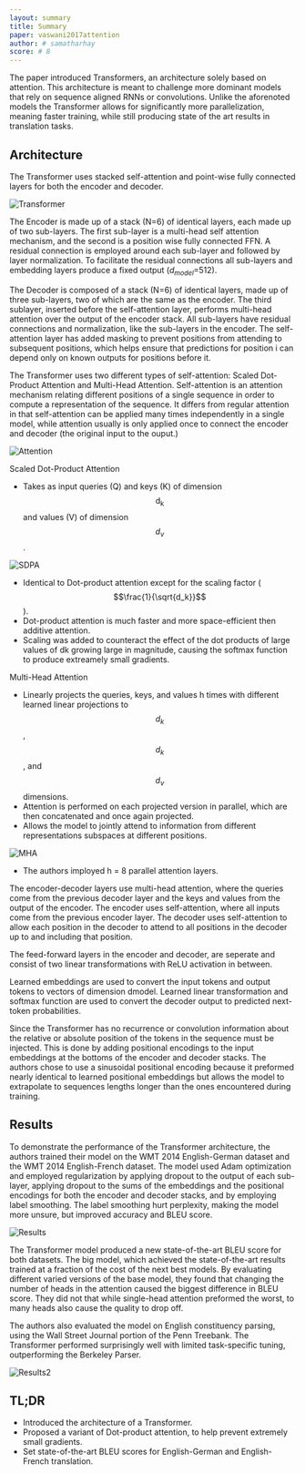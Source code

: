 ```yaml
---
layout: summary
title: Summary
paper: vaswani2017attention
author: # samatharhay
score: # 8
---
```


The paper introduced Transformers, an architecture solely based on attention.
This architecture is meant to challenge more dominant models that rely on sequence aligned RNNs or convolutions. Unlike the aforenoted models the Transformer allows for significantly more parallelization, meaning faster training, while still producing state of the art results in translation tasks.

## Architecture

The Transformer uses stacked self-attention and point-wise fully connected layers for both the encoder and decoder.

![Transformer](vaswani2017attention_1a.png)

The Encoder is made up of a stack (N=6) of identical layers, each made up of two sub-layers. The first sub-layer is a multi-head self attention mechanism, and the second is a position wise fully connected FFN. A residual connection is employed around each sub-layer and followed by layer normalization. To facilitate the residual connections all sub-layers and embedding layers produce a fixed output ($`d_{model}`$=512).

The Decoder is composed of a stack (N=6) of identical layers, made up of three sub-layers, two of which are the same as the encoder. The third sublayer, inserted before the self-attention layer, performs multi-head attention over the output of the encoder stack. All sub-layers have residual connections and normalization, like the sub-layers in the encoder. The self-attention layer has added masking to prevent positions from attending to subsequent positions, which helps ensure that predictions for position i can depend only on known outputs for positions before it.


The Transformer uses two different types of self-attention: Scaled Dot-Product Attention and Multi-Head Attention. Self-attention is an attention mechanism relating different positions of a single sequence in order to compute a representation of the sequence. It differs from regular attention in that self-attention can be applied many times independently in a single model, while attention usually is only applied once to connect the encoder and decoder (the original input to the ouput.)

![Attention](vaswani2017attention_1b.png)

Scaled Dot-Product Attention
* Takes as input queries (Q) and keys (K) of dimension $$\mathrm{d_k}$$ and values (V) of dimension $$d_v$$.
 
![SDPA](vaswani2017attention_1d.png)

* Identical to Dot-product attention except for the scaling factor ($$\frac{1}{\sqrt{d_k}}$$).
* Dot-product attention is much faster and more space-efficient then additive attention.
* Scaling was added to counteract the effect of the dot products of large values of dk growing large in magnitude, causing the softmax function to produce extreamely small gradients.

Multi-Head Attention
* Linearly projects the queries, keys, and values h times with different learned linear projections to $$d_k$$, $$d_k$$, and $$d_v$$ dimensions.
* Attention is performed on each projected version in parallel, which are then concatenated and once again projected.
* Allows the model to jointly attend to information from different representations subspaces at different positions.

![MHA](vaswani2017attention_1e.png)

* The authors imployed h = 8 parallel attention layers.

The encoder-decoder layers use multi-head attention, where the queries come from the previous decoder layer and the keys and values from the output of the encoder. The encoder uses self-attention, where all inputs come from the previous encoder layer. The decoder uses self-attention to allow each position in the decoder to attend to all positions in the decoder up to and including that position.

The feed-forward layers in the encoder and decoder, are seperate and consist of two linear transformations with ReLU activation in between.

Learned embeddings are used to convert the input tokens and output tokens to vectors of dimension dmodel. Learned linear transformation and softmax function are used to convert the decoder output to predicted next-token probabilities.

Since the Transformer has no recurrence or convolution information about the relative or absolute position of the tokens in the sequence must be injected. This is done by adding positional encodings to the input embeddings at the bottoms of the encoder and decoder stacks. The authors chose to use a sinusoidal positional encoding because it preformed nearly identical to learned positional embeddings but allows the model to extrapolate to sequences lengths longer than the ones encountered during training.

## Results

To demonstrate the performance of the Transformer architecture, the authors trained their model on the WMT 2014 English-German dataset and the WMT 2014 English-French dataset. The model used Adam optimization and employed regularization by applying dropout to the output of each sub-layer, applying dropout to the sums of the embeddings and the positional encodings for both the encoder and decoder stacks, and by employing label smoothing. The label smoothing hurt perplexity, making the model more unsure, but improved accuracy and BLEU score.

![Results](vaswani2017attention_1c.png)

The Transformer model produced a new state-of-the-art BLEU score for both datasets. The big model, which achieved the state-of-the-art results trained at a fraction of the cost of the next best models. By evaluating different varied versions of the base model, they found that changing the number of heads in the attention caused the biggest difference in BLEU score. They did not that while single-head attention preformed the worst, to many heads also cause the quality to drop off.

The authors also evaluated the model on English constituency parsing, using the Wall Street Journal portion of the Penn Treebank. The Transformer performed surprisingly well with limited task-specific tuning, outperforming the Berkeley Parser.

![Results2](vaswani2017attention_1f.png)


## TL;DR
* Introduced the architecture of a Transformer.
* Proposed a variant of Dot-product attention, to help prevent extremely small gradients.
* Set state-of-the-art BLEU scores for English-German and English-French translation.
